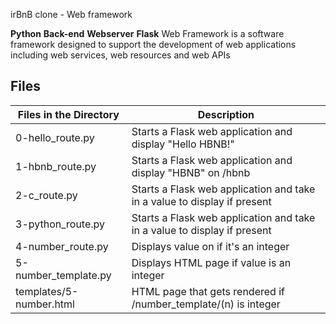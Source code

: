 irBnB clone - Web framework

**Python** **Back-end** **Webserver** **Flask**
Web Framework is a software framework designed to support the development of web applications including web services, web resources and web APIs

## Files

| Files in the Directory  | Description                                                              |
| ----------------------- | ------------------------------------------------------------------------ |
| 0-hello_route.py        | Starts a Flask web application and display "Hello HBNB!"                 |
| 1-hbnb_route.py         | Starts a Flask web application and display "HBNB" on /hbnb               |
| 2-c_route.py            | Starts a Flask web application and take in a value to display if present |
| 3-python_route.py       | Starts a Flask web application and take in a value to display if present |
| 4-number_route.py       | Displays value on if it's an integer                                     |
| 5-number_template.py    | Displays HTML page if value is an integer                                |
| templates/5-number.html | HTML page that gets rendered if /number_template/(n) is integer          |
